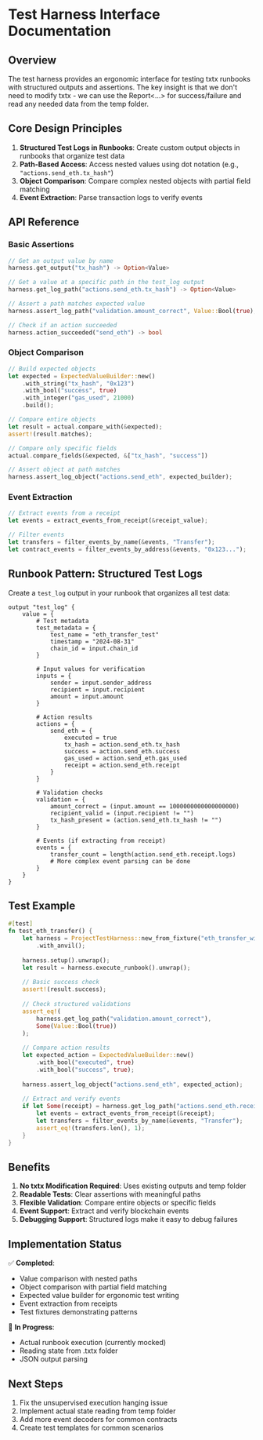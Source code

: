 # Test Harness Interface Documentation

## Overview
The test harness provides an ergonomic interface for testing txtx runbooks with structured outputs and assertions. The key insight is that we don't need to modify txtx - we can use the Report<...> for success/failure and read any needed data from the temp folder.

## Core Design Principles

1. **Structured Test Logs in Runbooks**: Create custom output objects in runbooks that organize test data
2. **Path-Based Access**: Access nested values using dot notation (e.g., `"actions.send_eth.tx_hash"`)
3. **Object Comparison**: Compare complex nested objects with partial field matching
4. **Event Extraction**: Parse transaction logs to verify events

## API Reference

### Basic Assertions

```rust
// Get an output value by name
harness.get_output("tx_hash") -> Option<Value>

// Get a value at a specific path in the test_log output
harness.get_log_path("actions.send_eth.tx_hash") -> Option<Value>

// Assert a path matches expected value
harness.assert_log_path("validation.amount_correct", Value::Bool(true), "Amount should be correct")

// Check if an action succeeded
harness.action_succeeded("send_eth") -> bool
```

### Object Comparison

```rust
// Build expected objects
let expected = ExpectedValueBuilder::new()
    .with_string("tx_hash", "0x123")
    .with_bool("success", true)
    .with_integer("gas_used", 21000)
    .build();

// Compare entire objects
let result = actual.compare_with(&expected);
assert!(result.matches);

// Compare only specific fields
actual.compare_fields(&expected, &["tx_hash", "success"])

// Assert object at path matches
harness.assert_log_object("actions.send_eth", expected_builder);
```

### Event Extraction

```rust
// Extract events from a receipt
let events = extract_events_from_receipt(&receipt_value);

// Filter events
let transfers = filter_events_by_name(&events, "Transfer");
let contract_events = filter_events_by_address(&events, "0x123...");
```

## Runbook Pattern: Structured Test Logs

Create a `test_log` output in your runbook that organizes all test data:

```hcl
output "test_log" {
    value = {
        # Test metadata
        test_metadata = {
            test_name = "eth_transfer_test"
            timestamp = "2024-08-31"
            chain_id = input.chain_id
        }
        
        # Input values for verification
        inputs = {
            sender = input.sender_address
            recipient = input.recipient
            amount = input.amount
        }
        
        # Action results
        actions = {
            send_eth = {
                executed = true
                tx_hash = action.send_eth.tx_hash
                success = action.send_eth.success
                gas_used = action.send_eth.gas_used
                receipt = action.send_eth.receipt
            }
        }
        
        # Validation checks
        validation = {
            amount_correct = (input.amount == 1000000000000000000)
            recipient_valid = (input.recipient != "")
            tx_hash_present = (action.send_eth.tx_hash != "")
        }
        
        # Events (if extracting from receipt)
        events = {
            transfer_count = length(action.send_eth.receipt.logs)
            # More complex event parsing can be done
        }
    }
}
```

## Test Example

```rust
#[test]
fn test_eth_transfer() {
    let harness = ProjectTestHarness::new_from_fixture("eth_transfer_with_test_log.tx")
        .with_anvil();
    
    harness.setup().unwrap();
    let result = harness.execute_runbook().unwrap();
    
    // Basic success check
    assert!(result.success);
    
    // Check structured validations
    assert_eq!(
        harness.get_log_path("validation.amount_correct"),
        Some(Value::Bool(true))
    );
    
    // Compare action results
    let expected_action = ExpectedValueBuilder::new()
        .with_bool("executed", true)
        .with_bool("success", true);
    
    harness.assert_log_object("actions.send_eth", expected_action);
    
    // Extract and verify events
    if let Some(receipt) = harness.get_log_path("actions.send_eth.receipt") {
        let events = extract_events_from_receipt(&receipt);
        let transfers = filter_events_by_name(&events, "Transfer");
        assert_eq!(transfers.len(), 1);
    }
}
```

## Benefits

1. **No txtx Modification Required**: Uses existing outputs and temp folder
2. **Readable Tests**: Clear assertions with meaningful paths
3. **Flexible Validation**: Compare entire objects or specific fields
4. **Event Support**: Extract and verify blockchain events
5. **Debugging Support**: Structured logs make it easy to debug failures

## Implementation Status

✅ **Completed**:
- Value comparison with nested paths
- Object comparison with partial field matching
- Expected value builder for ergonomic test writing
- Event extraction from receipts
- Test fixtures demonstrating patterns

🚧 **In Progress**:
- Actual runbook execution (currently mocked)
- Reading state from .txtx folder
- JSON output parsing

## Next Steps

1. Fix the unsupervised execution hanging issue
2. Implement actual state reading from temp folder
3. Add more event decoders for common contracts
4. Create test templates for common scenarios